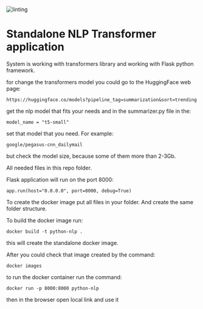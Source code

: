 ![linting](https://github.com/comsompom/code_examples/actions/workflows/main.yml/badge.svg)

# Standalone NLP Transformer application

System is working with transformers library and working with Flask python framework.

for change the transformers model you could go to the
HuggingFace web page:
```
https://huggingface.co/models?pipeline_tag=summarization&sort=trending
```
get the nlp model that fits your needs and in the summarizer.py
file in the:
```
model_name = "t5-small"
```
set that model that you need. For example:
```
google/pegasus-cnn_dailymail
```
but check the model size, because some of them more than 2-3Gb.

All needed files in this repo folder.

Flask application will run on the port 8000:
```
app.run(host="0.0.0.0", port=8000, debug=True)
```

To create the docker image put all files in your folder. 
And create the same folder structure.

To build the docker image run:
```
docker build -t python-nlp . 
```
this will create the standalone docker image.

After you could check that image created by the command:
```
docker images
```

to run the docker container run the command:
```
docker run -p 8000:8000 python-nlp
```

then in the browser open local link and use it
